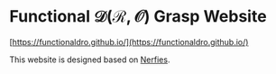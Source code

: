 # Functional $\mathcal{D(R,O)}$ Grasp Website

[https://functionaldro.github.io/](https://functionaldro.github.io/)

This website is designed based on [Nerfies](https://github.com/nerfies/nerfies.github.io).